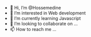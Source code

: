 - 👋 Hi, I’m @Hossemedine
- 👀 I’m interested in Web development 
- 🌱 I’m currently learning Javascript 
- 💞️ I’m looking to collaborate on ...
- 📫 How to reach me ...

<!---
Hossemedine/Hossemedine is a ✨ special ✨ repository because its `README.md` (this file) appears on your GitHub profile.
You can click the Preview link to take a look at your changes.
--->
